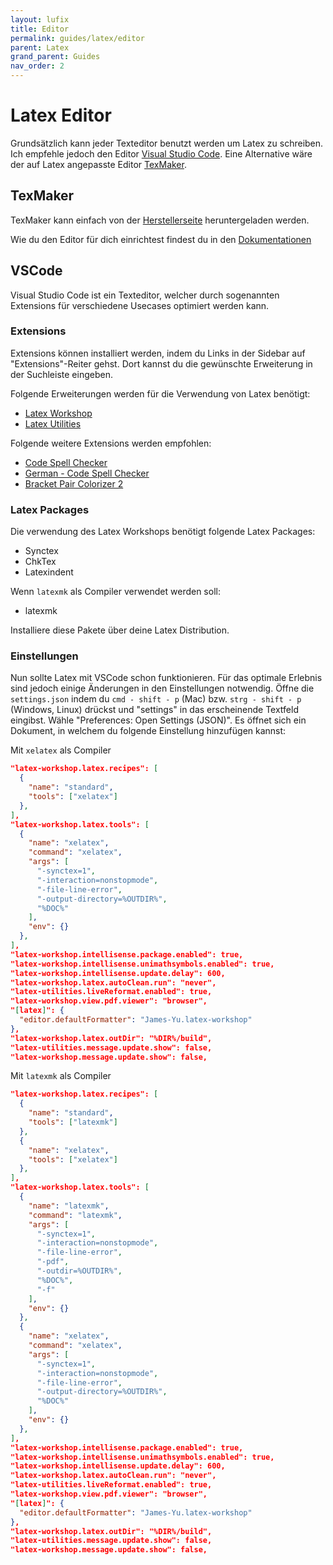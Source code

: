 ```yaml
---
layout: lufix
title: Editor
permalink: guides/latex/editor
parent: Latex
grand_parent: Guides
nav_order: 2
---
```


# Latex Editor

Grundsätzlich kann jeder Texteditor benutzt werden um Latex zu schreiben. Ich empfehle jedoch den Editor [Visual Studio Code](https://code.visualstudio.com). Eine Alternative wäre der auf Latex angepasste Editor [TexMaker](https://www.xm1math.net/texmaker/).

## TexMaker

TexMaker kann einfach von der [Herstellerseite](https://www.xm1math.net/texmaker/) heruntergeladen werden.

Wie du den Editor für dich einrichtest findest du in den [Dokumentationen](https://www.xm1math.net/texmaker/doc.html)

## VSCode

Visual Studio Code ist ein Texteditor, welcher durch sogenannten Extensions für verschiedene Usecases optimiert werden kann.

### Extensions

Extensions können installiert werden, indem du Links in der Sidebar auf "Extensions"-Reiter gehst. Dort kannst du die gewünschte Erweiterung in der Suchleiste eingeben.

Folgende Erweiterungen werden für die Verwendung von Latex benötigt:

- [Latex Workshop](https://marketplace.visualstudio.com/items?itemName=James-Yu.latex-workshop)
- [Latex Utilities](https://marketplace.visualstudio.com/items?itemName=tecosaur.latex-utilities)

Folgende weitere Extensions werden empfohlen:

- [Code Spell Checker](https://marketplace.visualstudio.com/items?itemName=streetsidesoftware.code-spell-checker)
- [German - Code Spell Checker](https://marketplace.visualstudio.com/items?itemName=streetsidesoftware.code-spell-checker-german)
- [Bracket Pair Colorizer 2](https://marketplace.visualstudio.com/items?itemName=CoenraadS.bracket-pair-colorizer-2)

### Latex Packages

Die verwendung des Latex Workshops benötigt folgende Latex Packages:

- Synctex
- ChkTex
- Latexindent

Wenn `latexmk` als Compiler verwendet werden soll:

- latexmk

Installiere diese Pakete über deine Latex Distribution.

### Einstellungen

Nun sollte Latex mit VSCode schon funktionieren. Für das optimale Erlebnis sind jedoch einige Änderungen in den Einstellungen notwendig.
Öffne die `settings.json` indem du `cmd - shift - p` (Mac) bzw. `strg - shift - p` (Windows, Linux) drückst und "settings" in das erscheinende Textfeld eingibst. Wähle "Preferences: Open Settings (JSON)". Es öffnet sich ein Dokument, in welchem du folgende Einstellung hinzufügen kannst:

Mit `xelatex` als Compiler

```json
"latex-workshop.latex.recipes": [
  {
    "name": "standard",
    "tools": ["xelatex"]
  },
],
"latex-workshop.latex.tools": [
  {
    "name": "xelatex",
    "command": "xelatex",
    "args": [
      "-synctex=1",
      "-interaction=nonstopmode",
      "-file-line-error",
      "-output-directory=%OUTDIR%",
      "%DOC%"
    ],
    "env": {}
  },
],
"latex-workshop.intellisense.package.enabled": true,
"latex-workshop.intellisense.unimathsymbols.enabled": true,
"latex-workshop.intellisense.update.delay": 600,
"latex-workshop.latex.autoClean.run": "never",
"latex-utilities.liveReformat.enabled": true,
"latex-workshop.view.pdf.viewer": "browser",
"[latex]": {
  "editor.defaultFormatter": "James-Yu.latex-workshop"
},
"latex-workshop.latex.outDir": "%DIR%/build",
"latex-utilities.message.update.show": false,
"latex-workshop.message.update.show": false,
```

Mit `latexmk` als Compiler

```json
"latex-workshop.latex.recipes": [
  {
    "name": "standard",
    "tools": ["latexmk"]
  },
  {
    "name": "xelatex",
    "tools": ["xelatex"]
  },
],
"latex-workshop.latex.tools": [
  {
    "name": "latexmk",
    "command": "latexmk",
    "args": [
      "-synctex=1",
      "-interaction=nonstopmode",
      "-file-line-error",
      "-pdf",
      "-outdir=%OUTDIR%",
      "%DOC%",
      "-f"
    ],
    "env": {}
  },
  {
    "name": "xelatex",
    "command": "xelatex",
    "args": [
      "-synctex=1",
      "-interaction=nonstopmode",
      "-file-line-error",
      "-output-directory=%OUTDIR%",
      "%DOC%"
    ],
    "env": {}
  },
],
"latex-workshop.intellisense.package.enabled": true,
"latex-workshop.intellisense.unimathsymbols.enabled": true,
"latex-workshop.intellisense.update.delay": 600,
"latex-workshop.latex.autoClean.run": "never",
"latex-utilities.liveReformat.enabled": true,
"latex-workshop.view.pdf.viewer": "browser",
"[latex]": {
  "editor.defaultFormatter": "James-Yu.latex-workshop"
},
"latex-workshop.latex.outDir": "%DIR%/build",
"latex-utilities.message.update.show": false,
"latex-workshop.message.update.show": false,
```
